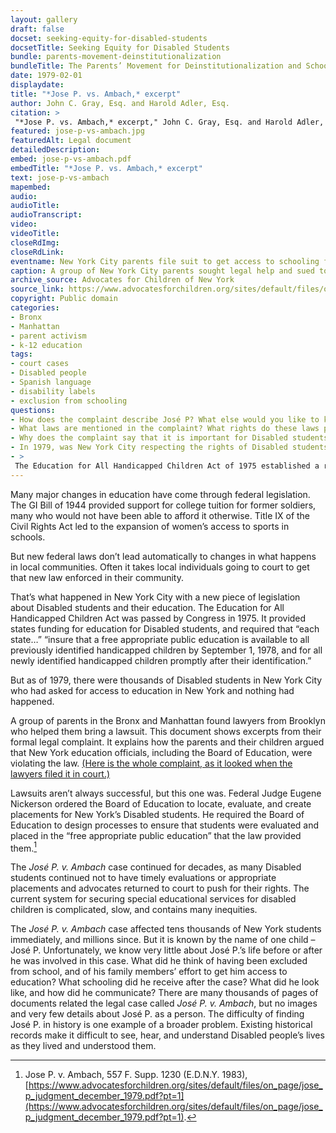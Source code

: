 ```yaml
--- 
layout: gallery
draft: false
docset: seeking-equity-for-disabled-students
docsetTitle: Seeking Equity for Disabled Students
bundle: parents-movement-deinstitutionalization
bundleTitle: The Parents’ Movement for Deinstitutionalization and School Access
date: 1979-02-01
displaydate: 
title: "*Jose P. vs. Ambach,* excerpt"
author: John C. Gray, Esq. and Harold Adler, Esq.
citation: >
 "*Jose P. vs. Ambach,* excerpt," John C. Gray, Esq. and Harold Adler, Esq., in New York City Civil Rights History Project, Accessed: [Month Day, Year], https://nyccivilrightshistory.org/gallery/jose-p-vs-ambach.
featured: jose-p-vs-ambach.jpg
featuredAlt: Legal document
detailedDescription: 
embed: jose-p-vs-ambach.pdf
embedTitle: "*Jose P. vs. Ambach,* excerpt"
text: jose-p-vs-ambach
mapembed: 
audio: 
audioTitle: 
audioTranscript: 
video: 
videoTitle: 
closeRdImg: 
closeRdLink: 
eventname: New York City parents file suit to get access to schooling for Disabled students. 
caption: A group of New York City parents sought legal help and sued to stop the New York City Board of Education from excluding their disabled children from school.
archive_source: Advocates for Children of New York 
source_link: https://www.advocatesforchildren.org/sites/default/files/on_page/jose_p_complaint_february_1979.pdf?pt=1
copyright: Public domain
categories: 
- Bronx
- Manhattan
- parent activism
- k-12 education
tags: 
- court cases
- Disabled people
- Spanish language
- disability labels
- exclusion from schooling
questions: 
- How does the complaint describe José P? What else would you like to know about him as a person, and about his life? 
- What laws are mentioned in the complaint? What rights do these laws provide to Disabled students? 
- Why does the complaint say that it is important for Disabled students to have access to education? Are these the only reasons education matters? What do you think? 
- In 1979, was New York City respecting the rights of Disabled students? According to this complaint, what was happening for Disabled students in New York City? 
- >
 The Education for All Handicapped Children Act of 1975 established a right to a “free appropriate public education.” The New York State Constitution says that all New Yorkers have a right to a “sound basic education.” What do those phrases mean to you? If you were going to write a phrase to describe what kind of education you deserve, what would it be?
--- 
```


Many major changes in education have come through federal legislation. The GI Bill of 1944 provided support for college tuition for former soldiers, many who would not have been able to afford it otherwise. Title IX of the Civil Rights Act led to the expansion of women’s access to sports in schools.

But new federal laws don’t lead automatically to changes in what happens in local communities. Often it takes local individuals going to court to get that new law enforced in their community.

That’s what happened in New York City with a new piece of legislation about Disabled students and their education. The Education for All Handicapped Children Act was passed by Congress in 1975. It provided states funding for education for Disabled students, and required that “each state…” “insure that a free appropriate public education is available to all previously identified handicapped children by September 1, 1978, and for all newly identified handicapped children promptly after their identification.”

But as of 1979, there were thousands of Disabled students in New York City who had asked for access to education in New York and nothing had happened.

A group of parents in the Bronx and Manhattan found lawyers from Brooklyn who helped them bring a lawsuit. This document shows excerpts from their formal legal complaint. It explains how the parents and their children argued that New York education officials, including the Board of Education, were violating the law. [(Here is the whole complaint, as it looked when the lawyers filed it in court.)](https://www.advocatesforchildren.org/sites/default/files/on_page/jose_p_complaint_february_1979.pdf?pt=1.)

Lawsuits aren’t always successful, but this one was. Federal Judge Eugene Nickerson ordered the Board of Education to locate, evaluate, and create placements for New York’s Disabled students. He required the Board of Education to design processes to ensure that students were evaluated and placed in the “free appropriate public education” that the law provided them.[^1]  

The *José P. v. Ambach* case continued for decades, as many Disabled students continued not to have timely evaluations or appropriate placements and advocates returned to court to push for their rights. The current system for securing special educational services for disabled children is complicated, slow, and contains many inequities.

The *José P. v. Ambach* case affected tens thousands of New York students immediately, and millions since. But it is known by the name of one child – José P. Unfortunately, we know very little about José P.’s life before or after he was involved in this case. What did he think of having been excluded from school, and of his family members’ effort to get him access to education? What schooling did he receive after the case? What did he look like, and how did he communicate? There are many thousands of pages of documents related the legal case called *José P. v. Ambach*, but no images and very few details about José P. as a person. The difficulty of finding José P. in history is one example of a broader problem. Existing historical records make it difficult to see, hear, and understand Disabled people’s lives as they lived and understood them.  

[^1]: Jose P. v. Ambach, 557 F. Supp. 1230 (E.D.N.Y. 1983), [https://www.advocatesforchildren.org/sites/default/files/on_page/jose_p_judgment_december_1979.pdf?pt=1](https://www.advocatesforchildren.org/sites/default/files/on_page/jose_p_judgment_december_1979.pdf?pt=1). 
